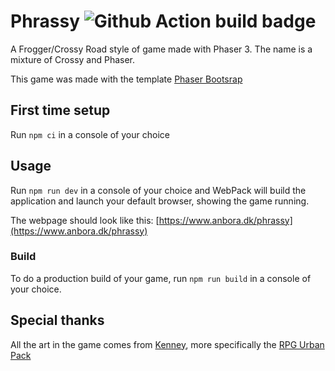 # Phrassy ![Github Action build badge](https://github.com/Anras573/phrassy/workflows/Build/badge.svg)

A Frogger/Crossy Road style of game made with Phaser 3. The name is a mixture of Crossy and Phaser.

This game was made with the template [Phaser Bootsrap](https://github.com/Anras573/phaser-bootstrap)

## First time setup

Run `npm ci` in a console of your choice

## Usage

Run `npm run dev` in a console of your choice and WebPack will build the application and launch your default browser, showing the game running.

The webpage should look like this: [https://www.anbora.dk/phrassy](https://www.anbora.dk/phrassy)

### Build

To do a production build of your game, run `npm run build` in a console of your choice.

## Special thanks

All the art in the game comes from [Kenney](https://www.kenney.nl/), more specifically the [RPG Urban Pack](https://www.kenney.nl/assets/rpg-urban-pack)
